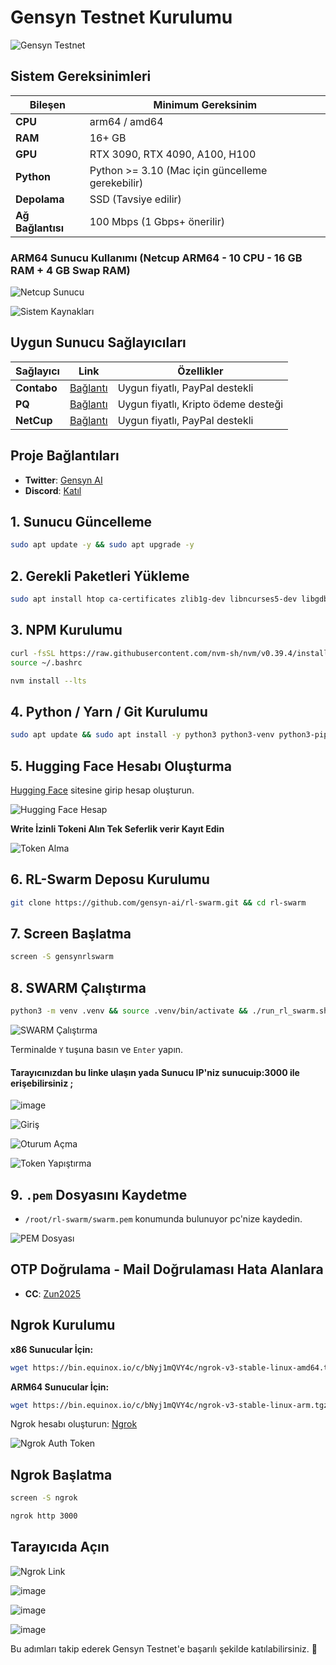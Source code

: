 # Gensyn Testnet Kurulumu

![Gensyn Testnet](https://github.com/user-attachments/assets/9a714d4c-645d-49b3-a3ce-c2a3095058cc)

## Sistem Gereksinimleri

| Bileşen        | Minimum Gereksinim              |
|----------------|----------------------------|
| **CPU**       | arm64 / amd64 |
| **RAM**       | 16+ GB                     |
| **GPU**       | RTX 3090, RTX 4090, A100, H100 |
| **Python**    | Python >= 3.10 (Mac için güncelleme gerekebilir) |
| **Depolama**  | SSD (Tavsiye edilir) |
| **Ağ Bağlantısı** | 100 Mbps (1 Gbps+ önerilir) |

### ARM64 Sunucu Kullanımı (Netcup ARM64 - 10 CPU - 16 GB RAM + 4 GB Swap RAM)

![Netcup Sunucu](https://github.com/user-attachments/assets/7f0cf1ea-ea91-45f0-834f-80bdc75798da)

![Sistem Kaynakları](https://github.com/user-attachments/assets/a100aec7-1d03-4729-b823-a745aa08a3a5)

## Uygun Sunucu Sağlayıcıları

| Sağlayıcı        | Link              | Özellikler |
|------------------|------------------|------------|
| **Contabo**     | [Bağlantı](https://www.dpbolvw.net/click-101330552-12454592) | Uygun fiyatlı, PayPal destekli |
| **PQ**          | [Bağlantı](https://pq.hosting/?from=627713) | Uygun fiyatlı, Kripto ödeme desteği |
| **NetCup**      | [Bağlantı](https://www.netcup.com/en/?ref=261820) | Uygun fiyatlı, PayPal destekli |

## Proje Bağlantıları

- **Twitter**: [Gensyn AI](https://x.com/gensynai)
- **Discord**: [Katıl](https://t.co/esOQ059S7q)

## 1. Sunucu Güncelleme

```bash
sudo apt update -y && sudo apt upgrade -y
```

## 2. Gerekli Paketleri Yükleme

```bash
sudo apt install htop ca-certificates zlib1g-dev libncurses5-dev libgdbm-dev libnss3-dev tmux iptables curl nvme-cli git wget make jq libleveldb-dev build-essential pkg-config ncdu tar clang bsdmainutils lsb-release libssl-dev libreadline-dev libffi-dev jq gcc screen file unzip lz4 -y
```

## 3. NPM Kurulumu

```bash
curl -fsSL https://raw.githubusercontent.com/nvm-sh/nvm/v0.39.4/install.sh | bash
source ~/.bashrc
```
```bash
nvm install --lts
```

## 4. Python / Yarn / Git Kurulumu

```bash
sudo apt update && sudo apt install -y python3 python3-venv python3-pip git yarn && curl -sS https://dl.yarnpkg.com/debian/pubkey.gpg | sudo apt-key add - && echo "deb https://dl.yarnpkg.com/debian/ stable main" | sudo tee /etc/apt/sources.list.d/yarn.list && sudo apt update && sudo apt install -y yarn
```

## 5. Hugging Face Hesabı Oluşturma

[Hugging Face](https://huggingface.co/) sitesine girip hesap oluşturun.

![Hugging Face Hesap](https://github.com/user-attachments/assets/62af4936-bcd6-4f3b-8f92-4c34cfb0e388)

**Write İzinli Tokeni Alın Tek Seferlik verir Kayıt Edin**

![Token Alma](https://github.com/user-attachments/assets/dc54f075-915c-438c-a3b7-9c11b55d7c8f)

## 6. RL-Swarm Deposu Kurulumu

```bash
git clone https://github.com/gensyn-ai/rl-swarm.git && cd rl-swarm
```

## 7. Screen Başlatma

```bash
screen -S gensynrlswarm
```

## 8. SWARM Çalıştırma

```bash
python3 -m venv .venv && source .venv/bin/activate && ./run_rl_swarm.sh
```

![SWARM Çalıştırma](https://github.com/user-attachments/assets/886d20a9-00d0-425f-ba52-6b601e581acb)

Terminalde `Y` tuşuna basın ve `Enter` yapın.

#### Tarayıcınızdan bu linke ulaşın yada Sunucu IP'niz sunucuip:3000 ile erişebilirsiniz ; 

![image](https://github.com/user-attachments/assets/a5b3bbf6-f171-42e1-b41b-54d52fe2e0de)

![Giriş](https://github.com/user-attachments/assets/181d5cc7-0e3c-417c-a335-26192021aab2)

![Oturum Açma](https://github.com/user-attachments/assets/0b100bc8-9bef-4326-b126-e3a5a4fdabf4)

![Token Yapıştırma](https://github.com/user-attachments/assets/556891b2-dfae-4edd-b07d-6057c2ce5f82)

## 9. `.pem` Dosyasını Kaydetme

- `/root/rl-swarm/swarm.pem` konumunda bulunuyor pc'nize kaydedin.

![PEM Dosyası](https://github.com/user-attachments/assets/48d21c7b-0eef-4a85-9732-41f1bc009f2a)

##  OTP Doğrulama - Mail Doğrulaması Hata Alanlara

- **CC**: [Zun2025](https://x.com/Zun2025)

##  Ngrok Kurulumu

**x86 Sunucular İçin:**

```bash
wget https://bin.equinox.io/c/bNyj1mQVY4c/ngrok-v3-stable-linux-amd64.tgz && tar -xvzf ngrok-v3-stable-linux-amd64.tgz && sudo mv ngrok /usr/local/bin/
```

**ARM64 Sunucular İçin:**

```bash
wget https://bin.equinox.io/c/bNyj1mQVY4c/ngrok-v3-stable-linux-arm.tgz && tar -xvzf ngrok-v3-stable-linux-arm.tgz && sudo mv ngrok /usr/local/bin/
```

Ngrok hesabı oluşturun: [Ngrok](https://ngrok.com/)

![Ngrok Auth Token](https://github.com/user-attachments/assets/4f317fd4-2715-4143-bcd2-5020fc5a8955)

##  Ngrok Başlatma

```bash
screen -S ngrok
```
```bash
ngrok http 3000
```

##  Tarayıcıda Açın

![Ngrok Link](https://github.com/user-attachments/assets/5cad13ae-2a42-49f0-ae0c-6669eb0225b6)


![image](https://github.com/user-attachments/assets/b20cf6c5-62b0-4701-9d7c-ac9a7a524213)

![image](https://github.com/user-attachments/assets/a73b6736-31fb-4fc3-84b6-ef81f2cace0d)

![image](https://github.com/user-attachments/assets/d787c7b9-1128-477c-8214-faf9a5aa140f)


Bu adımları takip ederek Gensyn Testnet'e başarılı şekilde katılabilirsiniz. 🎯
